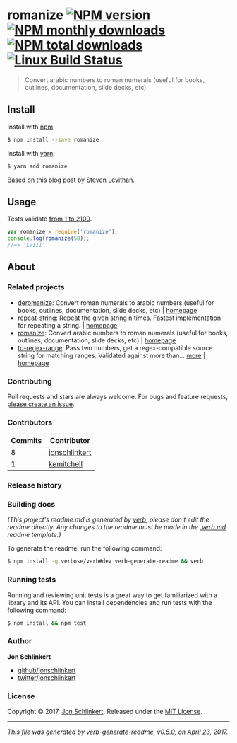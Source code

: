 # romanize [![NPM version](https://img.shields.io/npm/v/romanize.svg?style=flat)](https://www.npmjs.com/package/romanize) [![NPM monthly downloads](https://img.shields.io/npm/dm/romanize.svg?style=flat)](https://npmjs.org/package/romanize)  [![NPM total downloads](https://img.shields.io/npm/dt/romanize.svg?style=flat)](https://npmjs.org/package/romanize) [![Linux Build Status](https://img.shields.io/travis/jonschlinkert/romanize.svg?style=flat&label=Travis)](https://travis-ci.org/jonschlinkert/romanize) 

> Convert arabic numbers to roman numerals (useful for books, outlines, documentation, slide decks, etc)

## Install
Install with [npm](https://www.npmjs.com/):

```sh
$ npm install --save romanize
```

Install with [yarn](https://yarnpkg.com):

```sh
$ yarn add romanize
```

Based on this [blog post](http://blog.stevenlevithan.com/archives/javascript-roman-numeral-converter) by [Steven Levithan](https://github.com/slevithan).

## Usage

Tests validate [from 1 to 2100](./test.js).

```js
var romanize = require('romanize');
console.log(romanize(58));
//=> 'LVIII'
```

## About
### Related projects
- [deromanize](https://www.npmjs.com/package/deromanize): Convert roman numerals to arabic numbers (useful for books, outlines, documentation, slide decks, etc) | [homepage](https://github.com/jonschlinkert/deromanize "Convert roman numerals to arabic numbers (useful for books, outlines, documentation, slide decks, etc)")
- [repeat-string](https://www.npmjs.com/package/repeat-string): Repeat the given string n times. Fastest implementation for repeating a string. | [homepage](https://github.com/jonschlinkert/repeat-string "Repeat the given string n times. Fastest implementation for repeating a string.")
- [romanize](https://www.npmjs.com/package/romanize): Convert arabic numbers to roman numerals (useful for books, outlines, documentation, slide decks, etc) | [homepage](https://github.com/jonschlinkert/romanize "Convert arabic numbers to roman numerals (useful for books, outlines, documentation, slide decks, etc)")
- [to-regex-range](https://www.npmjs.com/package/to-regex-range): Pass two numbers, get a regex-compatible source string for matching ranges. Validated against more than… [more](https://github.com/jonschlinkert/to-regex-range) | [homepage](https://github.com/jonschlinkert/to-regex-range "Pass two numbers, get a regex-compatible source string for matching ranges. Validated against more than 2.87 million test assertions.")

### Contributing
Pull requests and stars are always welcome. For bugs and feature requests, [please create an issue](../../issues/new).

### Contributors
| **Commits** | **Contributor** |  
| --- | --- |  
| 8 | [jonschlinkert](https://github.com/jonschlinkert) |  
| 1 | [kemitchell](https://github.com/kemitchell) |  

### Release history

### Building docs
_(This project's readme.md is generated by [verb](https://github.com/verbose/verb-generate-readme), please don't edit the readme directly. Any changes to the readme must be made in the [.verb.md](.verb.md) readme template.)_

To generate the readme, run the following command:

```sh
$ npm install -g verbose/verb#dev verb-generate-readme && verb
```

### Running tests

Running and reviewing unit tests is a great way to get familiarized with a library and its API. You can install dependencies and run tests with the following command:

```sh
$ npm install && npm test
```

### Author
**Jon Schlinkert**

+ [github/jonschlinkert](https://github.com/jonschlinkert)
+ [twitter/jonschlinkert](https://twitter.com/jonschlinkert)

### License
Copyright © 2017, [Jon Schlinkert](https://github.com/jonschlinkert).
Released under the [MIT License](LICENSE).

***

_This file was generated by [verb-generate-readme](https://github.com/verbose/verb-generate-readme), v0.5.0, on April 23, 2017._

